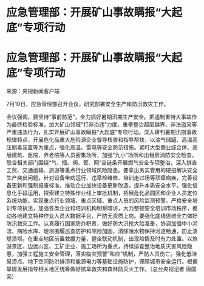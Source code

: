 # 应急管理部：开展矿山事故瞒报“大起底”专项行动

# 应急管理部：开展矿山事故瞒报“大起底”专项行动

来源：央视新闻客户端

7月10日，应急管理部召开会议，研究部署安全生产和防汛救灾工作。

会议强调，要坚持“事前防范”，全力抓好暑期汛期生产安全。把遏制重特大事故作为最终检验标准，加大矿山领域“打非治违”力度，重拳整治超层越界、非法盗采等严重违法行为，扎实开展矿山事故瞒报“大起底”专项行动。深入研判暑期汛期事故规律特点，开展危化品重大危险源企业督导核查和指导帮扶，以油气储罐、高温高压剧毒装置等为重点，强化高温、雷电等安全防范措施。紧盯大型商业综合体、高层建筑、医院、养老院等人员密集场所，加强“九小”场所和出租房消防安全检查。联合相关部门围绕“气、瓶、阀、管、网”全链条开展燃气安全专项整治，深入排查工贸、交通运输、旅游等重点行业领域风险隐患。要拿出务实管用的硬招解决安全生产突出问题。针对设备带病运行、违章检维修、培训走过场等顽瘴痼疾，完善设备更新和强制报废标准，推动企业加快设备更新改造，提升本质安全水平。强化信息化手段运用，探索建立特殊作业线上审批机制，拓展危化品园区和企业人员定位系统功能，实现重点行业领域、重点区域、重点人员的风险监测预警。严格安全培训专项执法，加强各类企业和培训机构明察暗访，大力整顿安全培训市场秩序，推动各地建立特种作业人员大数据平台，严防无资质上岗。要强化底线思维全力做好防汛救灾工作。认真履行国家防办职责，做好防大汛抢大险准备，协调加强中小河流、病险水库、堤坝围堰巡查防护和除险加固，清除阻水物保持河道畅通，防止溃堤溃坝。在重点地区前置救援力量，健全联动机制，出现险情及时有力处置。以旅游景区、边远山区、工矿企业、施工场所为重点，持续排查整治地质灾害风险隐患，加强工程施工安全管理，落实临灾预警“叫应”机制，严防人员伤亡。强化低洼易涝点、地下空间防洪排涝和能源电力等基础设施防护，保障城市安全运行。根据旱情发展指导相关地区统筹做好抗旱救灾和森林防灭火工作。（总台央视记者
唐国荣）

